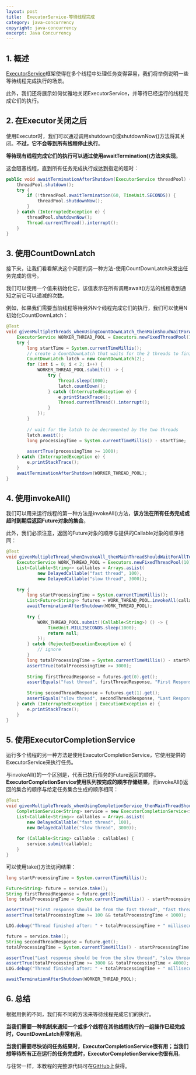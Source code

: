 ```yaml
---
layout: post
title:  ExecutorService-等待线程完成
category: java-concurrency
copyright: java-concurrency
excerpt: Java Concurrency
---
```


## 1. 概述

[ExecutorService](https://www.baeldung.com/java-executor-service-tutorial)框架使得在多个线程中处理任务变得容易，我们将举例说明一些等待线程完成执行的场景。

此外，我们还将展示如何优雅地关闭ExecutorService，并等待已经运行的线程完成它们的执行。

## 2. 在Executor关闭之后

使用Executor时，我们可以通过调用shutdown()或shutdownNow()方法将其关闭。**不过，它不会等到所有线程停止执行**。

**等待现有线程完成它们的执行可以通过使用awaitTermination()方法来实现**。

这会阻塞线程，直到所有任务完成执行或达到指定的超时：

```java
public void awaitTerminationAfterShutdown(ExecutorService threadPool) {
    threadPool.shutdown();
    try {
        if (!threadPool.awaitTermination(60, TimeUnit.SECONDS)) {
            threadPool.shutdownNow();
        }
    } catch (InterruptedException e) {
        threadPool.shutdownNow();
        Thread.currentThread().interrupt();
    }
}
```

## 3. 使用CountDownLatch

接下来，让我们看看解决这个问题的另一种方法-使用CountDownLatch来发出任务完成的信号。

我们可以使用一个值来初始化它，该值表示在所有调用await()方法的线程收到通知之前它可以递减的次数。

例如，如果我们需要当前线程等待另外N个线程完成它们的执行，我们可以使用N初始化CountDownLatch：

```java
@Test
void givenMultipleThreads_whenUsingCountDownLatch_thenMainShoudWaitForAllToFinish() {
	ExecutorService WORKER_THREAD_POOL = Executors.newFixedThreadPool(10);
	try {
		long startTime = System.currentTimeMillis();
		// create a CountDownLatch that waits for the 2 threads to finish
		CountDownLatch latch = new CountDownLatch(2);
		for (int i = 0; i < 2; i++) {
			WORKER_THREAD_POOL.submit(() -> {
				try {
					Thread.sleep(1000);
					latch.countDown();
				} catch (InterruptedException e) {
					e.printStackTrace();
					Thread.currentThread().interrupt();
				}
			});
		}
        
		// wait for the latch to be decremented by the two threads
		latch.await();
		long processingTime = System.currentTimeMillis() - startTime;
        
		assertTrue(processingTime >= 1000);
	} catch (InterruptedException e) {
		e.printStackTrace();
	}
	awaitTerminationAfterShutdown(WORKER_THREAD_POOL);
}
```

## 4. 使用invokeAll()

我们可以用来运行线程的第一种方法是invokeAll()方法，**该方法在所有任务完成或超时到期后返回Future对象的集合**。

此外，我们必须注意，返回的Future对象的顺序与提供的Callable对象的顺序相同：

```java
@Test
void givenMultipleThread_whenInvokeAll_thenMainThreadShouldWaitForAllToFinish() {
    ExecutorService WORK_THREAD_POOL = Executors.newFixedThreadPool(10);
    List<Callable<String>> callables = Arrays.asList(
            new DelayedCallable("fast thread", 100),
            new DelayedCallable("slow thread", 3000));
	
    try {
        long startProcessingTime = System.currentTimeMillis();
        List<Future<String>> futures = WORK_THREAD_POOL.invokeAll(callables);
        awaitTerminationAfterShutdown(WORK_THREAD_POOL);
		
        try {
            WORK_THREAD_POOL.submit((Callable<String>) () -> {
                TimeUnit.MILLISECONDS.sleep(1000);
                return null;
            });
        } catch (RejectedExecutionException e) {
            // ignore
        }
        long totalProcessingTime = System.currentTimeMillis() - startProcessingTime;
        assertTrue(totalProcessingTime >= 3000);
		
        String firstThreadResponse = futures.get(0).get();
        assertEquals("fast thread", firstThreadResponse, "First Response should be from the fast thread");
		
        String secondThreadResponse = futures.get(1).get();
        assertEquals("slow thread", secondThreadResponse, "Last Response should be from the slow thread");
    } catch (InterruptedException | ExecutionException e) {
        e.printStackTrace();
    }
}
```

## 5. 使用ExecutorCompletionService

运行多个线程的另一种方法是使用ExecutorCompletionService，它使用提供的ExecutorService来执行任务。

与invokeAll()的一个区别是，代表已执行任务的Future返回的顺序。**ExecutorCompletionService使用队列按完成的顺序存储结果**，而invokeAll()返回的集合的顺序与给定任务集合生成的顺序相同：

```java
@Test
void givenMultipleThreads_whenUsingCompletionService_thenMainThreadShouldWaitForAllToFinish() {
	CompletionService<String> service = new ExecutorCompletionService<>(WORKER_THREAD_POOL);
	List<Callable<String>> callables = Arrays.asList(
		new DelayedCallable("fast thread", 100),
		new DelayedCallable("slow thread", 3000));
	
	for (Callable<String> callable : callables) {
		service.submit(callable);
	}
}
```

可以使用take()方法访问结果：

```java
long startProcessingTime = System.currentTimeMillis();

Future<String> future = service.take();
String firstThreadResponse = future.get();
long totalProcessingTime = System.currentTimeMillis() - startProcessingTime;

assertTrue("First response should be from the fast thread", "fast thread".equals(firstThreadResponse));
assertTrue(totalProcessingTime >= 100 && totalProcessingTime < 1000);

LOG.debug("Thread finished after: " + totalProcessingTime + " milliseconds");

future = service.take();
String secondThreadResponse = future.get();
totalProcessingTime = System.currentTimeMillis() - startProcessingTime;

assertTrue("Last response should be from the slow thread", "slow thread".equals(secondThreadResponse));
assertTrue(totalProcessingTime >= 3000 && totalProcessingTime < 4000);
LOG.debug("Thread finished after: " + totalProcessingTime + " milliseconds");

awaitTerminationAfterShutdown(WORKER_THREAD_POOL);
```

## 6. 总结

根据用例的不同，我们有不同的方法来等待线程完成它们的执行。

**当我们需要一种机制来通知一个或多个线程在其他线程执行的一组操作已经完成时，CountDownLatch非常有用**。

**当我们需要尽快访问任务结果时，ExecutorCompletionService很有用；当我们想等待所有正在运行的任务完成时，ExecutorCompletionService也很有用**。

与往常一样，本教程的完整源代码可在[GitHub](https://github.com/tuyucheng7/taketoday-tutorial4j/tree/master/java-core-modules/java-concurrency-basic-1)上获得。